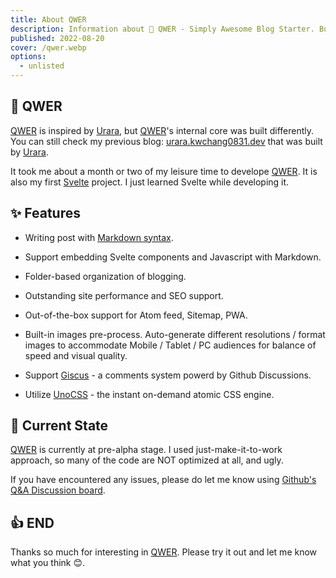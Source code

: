 ```yaml
---
title: About QWER
description: Information about 🚀 QWER - Simply Awesome Blog Starter. Built using Svelte with ❤
published: 2022-08-20
cover: /qwer.webp
options:
  - unlisted
---
```


## 🎉 QWER

[QWER](https://github.com/kwchang0831/svelte-QWER) is inspired by [Urara](https://github.com/importantimport/urara), but [QWER](https://github.com/kwchang0831/svelte-QWER)'s internal core was built differently. You can still check my previous blog: [urara.kwchang0831.dev](https://urara.kwchang0831.dev/) that was built by [Urara](https://github.com/importantimport/urara).

It took me about a month or two of my leisure time to develope [QWER](https://github.com/kwchang0831/svelte-QWER). It is also my first [Svelte](https://svelte.dev/) project. I just learned Svelte while developing it.

<ImgZ src="/preview.png" alt="QWER Preview" />

<ImgZ src="/mobile-preview.png" alt="QWER Mobile Preview" />

## ✨ Features

- Writing post with [Markdown syntax](https://www.markdownguide.org/basic-syntax/).

- Support embedding Svelte components and Javascript with Markdown.

- Folder-based organization of blogging.

- Outstanding site performance and SEO support.

- Out-of-the-box support for Atom feed, Sitemap, PWA.

- Built-in images pre-process. Auto-generate different resolutions / format images to accommodate Mobile / Tablet / PC audiences for balance of speed and visual quality.

- Support [Giscus](https://github.com/giscus/giscus) - a comments system powerd by Github Discussions.

- Utilize [UnoCSS](https://github.com/unocss/unocss) - the instant on-demand atomic CSS engine.

## 🚧 Current State

[QWER](https://github.com/kwchang0831/svelte-QWER) is currently at pre-alpha stage. I used just-make-it-to-work approach, so many of the code are NOT optimized at all, and ugly.

If you have encountered any issues, please do let me know using [Github's Q&A Discussion board](https://github.com/kwchang0831/svelte-QWER/discussions/categories/q-a).

## 👍 END

Thanks so much for interesting in [QWER](https://github.com/kwchang0831/svelte-QWER). Please try it out and let me know what you think 😊.
